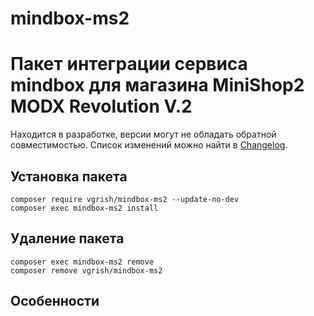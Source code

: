 # mindbox-ms2

# Пакет интеграции сервиса mindbox для магазина MiniShop2 MODX Revolution V.2

Находится в разработке, версии могут не обладать обратной совместимостью. Список изменений можно найти
в [Changelog](CHANGELOG.md).

## Установка пакета
```
composer require vgrish/mindbox-ms2 --update-no-dev
composer exec mindbox-ms2 install
```

## Удаление пакета
```
composer exec mindbox-ms2 remove
composer remove vgrish/mindbox-ms2
```

## Особенности

